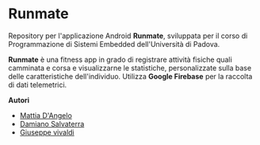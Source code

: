 # Runmate

Repository per l'applicazione Android **Runmate**, sviluppata per il corso di Programmazione di Sistemi Embedded dell'Università di Padova.

**Runmate** è una fitness app in grado di registrare attività fisiche quali camminata e corsa e visualizzarne le statistiche, personalizzate sulla base delle caratteristiche dell'individuo.
Utilizza **Google Firebase** per la raccolta di dati telemetrici.

**Autori**

* [Mattia D'Angelo](https://github.com/MattiaDAngelo)
* [Damiano Salvaterra](https://github.com/DaMole98)
* [Giuseppe vivaldi](https://github.com/VVLGPP)

